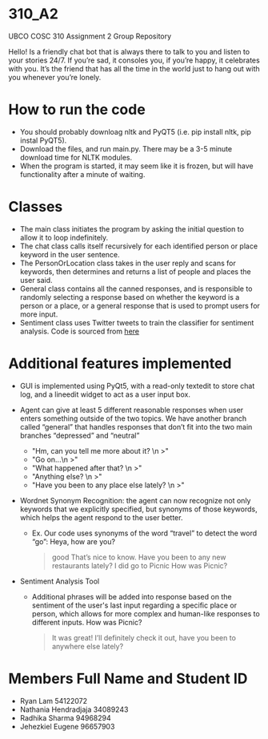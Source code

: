 # 310_A2
UBCO COSC 310 Assignment 2 Group Repository

Hello! Is a friendly chat bot that is always there to talk to you and listen to your stories 24/7. If you’re sad, it consoles you, if you’re happy, it celebrates with you. It’s the friend that has all the time in the world just to hang out with you whenever you’re lonely.

# How to run the code
* You should probably downloag nltk and PyQT5 (i.e. pip install nltk, pip instal PyQT5).
* Download the files, and run main.py. There may be a 3-5 minute download time for NLTK modules. 
* When the program is started, it may seem like it is frozen, but will have functionality after a minute of waiting.

# Classes
* The main class initiates the program by asking the initial question to allow it to loop indefinitely.
* The chat class calls itself recursively for each identified person or place keyword in the user sentence.
* The PersonOrLocation class takes in the user reply and scans for keywords, then determines and returns a list of people and places the user said.
* General class contains all the canned responses, and is responsible to randomly selecting a response based on whether the keyword is a person or a place, or a general response that is used to prompt users for more input.
* Sentiment class uses Twitter tweets to train the classifier for sentiment analysis. Code is sourced from [here](https://www.digitalocean.com/community/tutorials/how-to-perform-sentiment-analysis-in-python-3-using-the-natural-language-toolkit-nltk)

# Additional features implemented
- GUI is implemented using PyQt5, with a read-only textedit to store chat log, and a lineedit widget to act as a user input box.

- Agent can give at least 5 different reasonable responses when user enters something outside of the two topics. We have another branch called “general” that handles responses that don’t fit into the two main branches “depressed” and “neutral”
   - "Hm, can you tell me more about it? \n >"
   - "Go on...\n >"
   - "What happened after that? \n >"
   - "Anything else? \n >"
   - "Have you been to any place else lately? \n >"
  
- Wordnet Synonym Recognition: the agent can now recognize not only keywords that we explicitly specified, but synonyms of those keywords, which helps the agent respond to the user better.
   - Ex. Our code uses synonyms of the word “travel” to detect the word “go”:
      Heya, how are you?
      > good
      That’s nice to know. Have you been to any new restaurants lately?
      > I did go to Picnic 
      How was Picnic?
     
- Sentiment Analysis Tool
   - Additional phrases will be added into response based on the sentiment of the user's last input regarding a specific place or person, which allows for more complex and human-like responses to different inputs.
      How was Picnic?
      > It was great!
      I’ll definitely check it out, have you been to anywhere else lately? 

# Members Full Name and Student ID
* Ryan Lam 54122072
* Nathania Hendradjaja 34089243
* Radhika Sharma 94968294
* Jehezkiel Eugene 96657903
